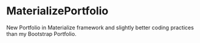 # MaterializePortfolio
New Portfolio in Materialize framework and slightly better coding practices than my Bootstrap Portfolio.

